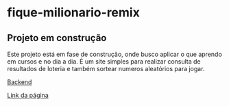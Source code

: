 # fique-milionario-remix
## Projeto em construção

Este projeto está em fase de construção, onde busco aplicar o que aprendo em cursos e no dia a dia.
É um site simples para realizar consulta de resultados de loteria e também sortear numeros aleatórios para jogar.

[Backend](https://github.com/IsadoraFDias/api-fique-milionario)

[Link da página](https://fique-milionario-remix.vercel.app/home)
